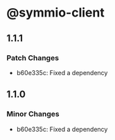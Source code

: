 # @symmio-client

## 1.1.1

### Patch Changes

- b60e335c: Fixed a dependency

## 1.1.0

### Minor Changes

- b60e335c: Fixed a dependency
